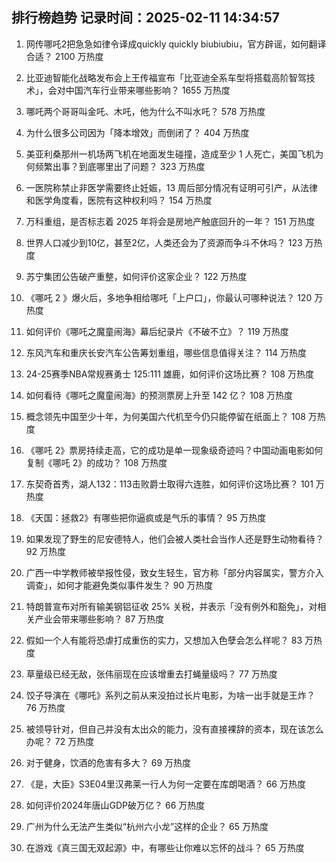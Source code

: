 
## 排行榜趋势 记录时间：2025-02-11 14:34:57
  
  1. 网传哪吒2把急急如律令译成quickly quickly biubiubiu，官方辟谣，如何翻译合适？ 2100 万热度
    
  2. 比亚迪智能化战略发布会上王传福宣布「比亚迪全系车型将搭载高阶智驾技术」，会对中国汽车行业带来哪些影响？ 1655 万热度
    
  3. 哪吒两个哥哥叫金吒、木吒，他为什么不叫水吒？ 578 万热度
    
  4. 为什么很多公司因为「降本增效」而倒闭了？ 404 万热度
    
  5. 美亚利桑那州一机场两飞机在地面发生碰撞，造成至少 1 人死亡，美国飞机为何频繁出事？到底哪里出了问题？ 323 万热度
    
  6. 一医院称禁止非医学需要终止妊娠，13 周后部分情况有证明可引产，从法律和医学角度看，医院有这种权利吗？ 154 万热度
    
  7. 万科重组，是否标志着 2025 年将会是房地产触底回升的一年？ 151 万热度
    
  8. 世界人口减少到10亿，甚至2亿，人类还会为了资源而争斗不休吗？ 123 万热度
    
  9. 苏宁集团公告破产重整，如何评价这家企业？ 122 万热度
    
  10. 《哪吒 2 》爆火后，多地争相给哪吒「上户口」，你最认可哪种说法？ 120 万热度
    
  11. 如何评价《哪吒之魔童闹海》幕后纪录片《不破不立》？ 119 万热度
    
  12. 东风汽车和重庆长安汽车公告筹划重组，哪些信息值得关注？ 114 万热度
    
  13. 24-25赛季NBA常规赛勇士 125:111 雄鹿，如何评价这场比赛？ 108 万热度
    
  14. 如何看待《哪吒之魔童闹海》的预测票房上升至 142 亿？ 108 万热度
    
  15. 概念领先中国至少十年，为何美国六代机至今仍只能停留在纸面上？ 108 万热度
    
  16. 《哪吒 2》票房持续走高，它的成功是单一现象级奇迹吗？中国动画电影如何复制《哪吒 2》的成功？ 108 万热度
    
  17. 东契奇首秀，湖人132：113击败爵士取得六连胜，如何评价这场比赛？ 101 万热度
    
  18. 《天国：拯救2》有哪些把你逼疯或是气乐的事情？ 95 万热度
    
  19. 如果发现了野生的尼安德特人，他们会被人类社会当作人还是野生动物看待？ 92 万热度
    
  20. 广西一中学教师被举报性侵，致女生轻生，官方称「部分内容属实，警方介入调查」，如何才能避免类似事件发生？ 90 万热度
    
  21. 特朗普宣布对所有输美钢铝征收 25% 关税，并表示「没有例外和豁免」，对相关产业会带来哪些影响？ 87 万热度
    
  22. 假如一个人有能将恐虐打成重伤的实力，又想加入色孽会怎么样呢？ 83 万热度
    
  23. 草量级已经无敌，张伟丽现在应该增重去打蝇量级吗？ 77 万热度
    
  24. 饺子导演在《哪吒》系列之前从来没拍过长片电影，为啥一出手就是王炸？ 76 万热度
    
  25. 被领导针对，但自己并没有太出众的能力，没有直接裸辞的资本，现在该怎么办呢？ 72 万热度
    
  26. 对于健身，饮酒的危害有多大？ 69 万热度
    
  27. 《是，大臣》S3E04里汉弗莱一行人为何一定要在库朗喝酒？ 66 万热度
    
  28. 如何评价2024年唐山GDP破万亿？ 66 万热度
    
  29. 广州为什么无法产生类似“杭州六小龙”这样的企业？ 65 万热度
    
  30. 在游戏《真三国无双起源》中，有哪些让你难以忘怀的战斗？ 65 万热度
    